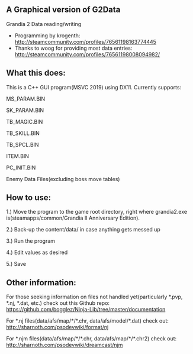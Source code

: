 ## A Graphical version of G2Data

Grandia 2 Data reading/writing
 - Programming by krogenth: http://steamcommunity.com/profiles/76561198163774445
 - Thanks to woog for providing most data entries: http://steamcommunity.com/profiles/76561198008094982/

## What this does:

This is a C++ GUI program(MSVC 2019) using DX11. Currently supports:

MS_PARAM.BIN

SK_PARAM.BIN

TB_MAGIC.BIN

TB_SKILL.BIN

TB_SPCL.BIN

ITEM.BIN

PC_INIT.BIN

Enemy Data Files(excluding boss move tables)

## How to use:

1.) Move the program to the game root directory, right where grandia2.exe is(steamapps/common/Grandia II Anniversary Edition).

2.) Back-up the content/data/ in case anything gets messed up

3.) Run the program

4.) Edit values as desired

5.) Save

## Other information:
	
For those seeking information on files not handled yet(particularly \*.pvp, \*.nj, \*.dat, etc.) check out this Github repo:
https://github.com/bogglez/Ninja-Lib/tree/master/documentation

For \*.nj files(data/afs/map/\*/\*.chr, data/afs/model/\*.dat) check out:
http://sharnoth.com/psodevwiki/format/nj

For \*.njm files(data/afs/map/\*/\*.chr, data/afs/map/\*/\*.chr2) check out:
http://sharnoth.com/psodevwiki/dreamcast/njm
